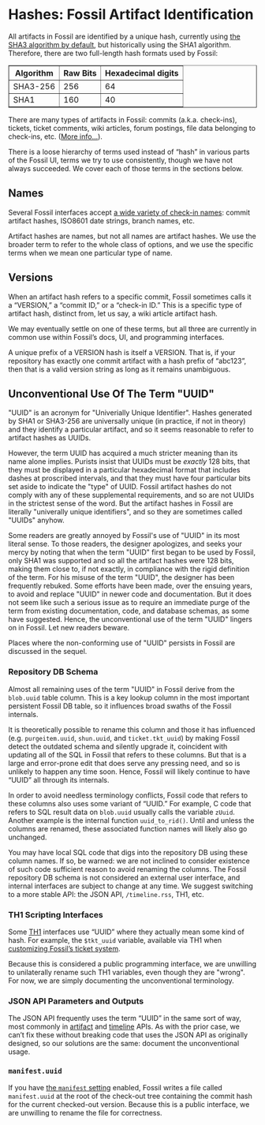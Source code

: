 # Hashes: Fossil Artifact Identification

All artifacts in Fossil are identified by a unique hash, currently using
[the SHA3 algorithm by default][hpol], but historically using the SHA1
algorithm. Therefore, there are two full-length hash formats used by
Fossil:

<table border="1" cellspacing="0" cellpadding="10">
<tr><th>Algorithm<th>Raw Bits<th>Hexadecimal digits
<tr><td>SHA3-256<td>256<td>64
<tr><td>SHA1<td>160<td>40
</table>

There are many types of artifacts in Fossil: commits (a.k.a. check-ins),
tickets, ticket comments, wiki articles, forum postings, file data
belonging to check-ins, etc. ([More info...](./concepts.wiki#artifacts)).

There is a loose hierarchy of terms used instead of “hash” in various
parts of the Fossil UI, terms we try to use consistently, though we have
not always succeeded. We cover each of those terms in the sections
below.


## Names

Several Fossil interfaces accept [a wide variety of check-in
names][cin]: commit artifact hashes, ISO8601 date strings, branch names,
etc.

Artifact hashes are names, but not all names are artifact hashes. We use
the broader term to refer to the whole class of options, and we use the
specific terms when we mean one particular type of name.


## Versions

When an artifact hash refers to a specific commit, Fossil sometimes
calls it a “VERSION,” a “commit ID,” or a “check-in ID.” This is a
specific type of artifact hash, distinct from, let us say, a wiki
article artifact hash.

We may eventually settle on one of these terms, but all three are
currently in common use within Fossil’s docs, UI, and programming
interfaces.

A unique prefix of a VERSION hash is itself a VERSION. That is, if your
repository has exactly one commit artifact with a hash prefix of
“abc123”, then that is a valid version string as long as it remains
unambiguous.



## <a id="uvh"></a>Unconventional Use Of The Term "UUID"

"UUID" is an acronym for "Univerially Unique Identifier".  Hashes
generated by SHA1 or SHA3-256 are universally unique (in practice,
if not in theory) and they identify a particular artifact, and so
it seems reasonable to refer to artifact hashes as UUIDs.

However, the term UUID has acquired a much stricter meaning than its
name alone implies.  Purists insist that UUIDs must be *exactly* 128 bits,
that they must be displayed in a particular hexadecimal format that includes
dashes at proscribed intervals, and that they must have four particular bits
set aside to indicate the "type" of UUID.  Fossil artifact hashes do not
comply with any of these supplemental requirements, and so are not UUIDs
in the strictest sense of the word.  But the artifact hashes in Fossil are
literally "univerally unique identifiers", and so they are sometimes
called "UUIDs" anyhow.

Some readers are greatly annoyed by Fossil's use of "UUID" in its most
literal sense.  To those readers, the designer apologizes, and seeks your
mercy by noting that when the term "UUID" first began to be used by Fossil,
only SHA1 was supported and so all the artifact hashes were 128 bits, making
them close to, if not exactly, in compliance with the rigid definition
of the term.  For his misuse of the term "UUID", the designer has been
frequently rebuked.
Some efforts have been made, over the ensuing years, to avoid and replace
"UUID" in newer code and documentation. 
But it does not seem like such a serious issue as to require an immediate
purge of the term from existing documentation, code, and database schemas,
as some have suggested.  Hence, the unconventional use of the term "UUID"
lingers on in Fossil.  Let new readers beware.

Places where the non-conforming use of "UUID" persists in Fossil are
discussed in the sequel.


### Repository DB Schema

Almost all remaining uses of the term "UUID" in Fossil derive
from the `blob.uuid` table column. This is
a key lookup column in the most important persistent Fossil DB table, so
it influences broad swaths of the Fossil internals.

It is theoretically possible to rename this column and those it has 
influenced (e.g. `purgeitem.uuid`, `shun.uuid`, and `ticket.tkt_uuid`)
by making Fossil detect the outdated schema and silently upgrade it, 
coincident with updating all of the SQL in Fossil that refers to these
columns.  But that is a large and error-prone edit that does
serve any pressing need, and so is unlikely to happen any time soon.
Hence, Fossil will likely continue to have “UUID” all through its internals.

In order to avoid needless terminology conflicts, Fossil code that
refers to these columns also uses some variant of “UUID.” For
example, C code that refers to SQL result data on `blob.uuid` usually
calls the variable `zUuid`. Another example is the internal function
`uuid_to_rid()`. Until and unless the columns are renamed, 
these associated function names will likely also go unchanged.

You may have local SQL code that digs into the repository DB using these
column names. If so, be warned: we are not inclined to consider
existence of such code sufficient reason to avoid renaming the columns.
The Fossil repository DB schema is not considered an external user
interface, and internal interfaces are subject to change at any time. We
suggest switching to a more stable API: the JSON API, `/timeline.rss`,
TH1, etc.


### TH1 Scripting Interfaces

Some [TH1](./th1.md) interfaces use “UUID” where they actually mean some
kind of hash. For example, the `$tkt_uuid` variable, available via TH1
when [customizing Fossil’s ticket system][ctkt].

Because this is considered a public programming interface, we are
unwilling to unilaterally rename such TH1 variables, even though they
are "wrong". For now, we are simply documenting the unconventional
terminology.


### JSON API Parameters and Outputs

The JSON API frequently uses the term “UUID” in the same sort of way,
most commonly in [artifact][jart] and [timeline][jtim] APIs. As with the
prior case, we can’t fix these without breaking code that uses the JSON
API as originally designed, so our solutions are the same: document the
unconventional usage.


### `manifest.uuid`

If you have [the `manifest` setting][mset] enabled, Fossil writes a file
called `manifest.uuid` at the root of the check-out tree containing the
commit hash for the current checked-out version. Because this is a
public interface, we are unwilling to rename the file for correctness.


[cin]:  ./checkin_names.wiki
[ctkt]: ./custom_ticket.wiki
[hpol]: ./hashpolicy.wiki
[jart]: ./json-api/api-artifact.md
[jtim]: ./json-api/api-timeline.md
[mset]: /help?cmd=manifest
[tvb]:  ./branching.wiki
